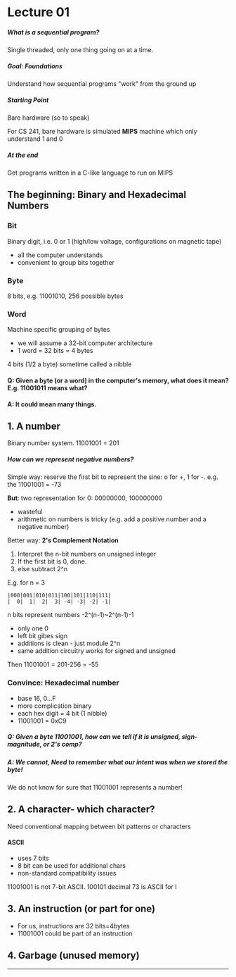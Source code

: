 # Lecture 01

##### What is a sequential program?
Single threaded, only one thing going on at a time.

##### Goal: Foundations
Understand how sequential programs "work" from the ground up

##### Starting Point
Bare hardware (so to speak)

For CS 241, bare hardware is simulated **MIPS** machine which only understand 1 and 0

##### At the end
Get programs written in a C-like language to run on MIPS

## The beginning: Binary and Hexadecimal Numbers

### Bit
Binary digit, i.e. 0 or 1 (high/low voltage, configurations on magnetic tape)

- all the computer understands
- convenient to group bits together

### Byte 
8 bits, e.g. 11001010, 256 possible bytes

### Word
Machine specific grouping of bytes

- we will assume a 32-bit computer architecture
- 1 word = 32 bits = 4 bytes

4 bits (1/2 a byte) sometime called a nibble

#### Q: Given a byte (or a word) in the computer's memory, what does it mean? E.g. 11001011 means what?
#### A: It could mean many things. 

## 1. A number
Binary number system. 11001001 = 201

##### How can we represent negative numbers?

Simple way: reserve the first bit to represent the sine: o for +, 1 for -. e.g. the 11001001 = -73

**But**: two representation for 0: 00000000, 100000000
- wasteful
- arithmetic on numbers is tricky (e.g. add a positive number and a negative number)

Better way: **2's Complement Notation**

1. Interpret the n-bit numbers on unsigned integer
2. If the first bit is 0, done.
3. else subtract 2^n

E.g. for n = 3
```
|000|001|010|011|100|101|110|111|
|  0|  1|  2|  3| -4| -3| -2| -1|
```

n bits represent numbers -2^(n-1)~2^(n-1)-1

- only one 0
- left bit gibes sign
- additions is clean - just module 2^n
- same addition circuitry works for signed and unsigned

Then 11001001 = 201-256 = -55

### Convince: Hexadecimal number

- base 16, 0...F
- more complication binary
- each hex digit = 4 bit (1 nibble)
- 11001001 = 0xC9

##### Q: Given a byte 11001001, how can we tell if it is unsigned, sign-magnitude, or 2's comp?
##### A: We cannot, Need to remember what our intent was when we stored the byte!

We do not know for sure that 11001001 represents a number!

## 2. A character- which character?

Need conventional mapping between bit patterns or characters

#### ASCII 
- uses 7 bits
- 8 bit can be used for additional chars
- non-standard compatibility issues

11001001 is not 7-bit ASCII. 100101 decimal 73 is ASCII for I

## 3. An instruction (or part for one)

- For us, instructions are 32 bits=4bytes
- 11001001 could be part of an instruction

## 4. Garbage (unused memory)
---
